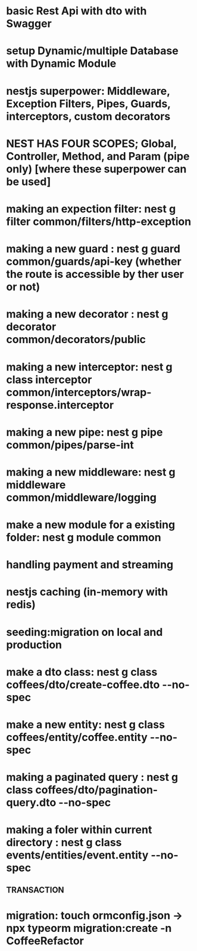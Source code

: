 # basic Rest Api with dto with Swagger

# setup Dynamic/multiple Database with Dynamic Module

# nestjs superpower: Middleware, Exception Filters, Pipes, Guards, interceptors, custom decorators

# NEST HAS FOUR SCOPES; Global, Controller, Method, and Param (pipe only) [where these superpower can be used]

# making an expection filter: nest g filter common/filters/http-exception

# making a new guard : nest g guard common/guards/api-key (whether the route is accessible by ther user or not)

# making a new decorator : nest g decorator common/decorators/public

# making a new interceptor: nest g class interceptor common/interceptors/wrap-response.interceptor

# making a new pipe: nest g pipe common/pipes/parse-int

# making a new middleware: nest g middleware common/middleware/logging

# make a new module for a existing folder: nest g module common

# handling payment and streaming

# nestjs caching (in-memory with redis)

# seeding:migration on local and production

# make a dto class: nest g class coffees/dto/create-coffee.dto --no-spec

# make a new entity: nest g class coffees/entity/coffee.entity --no-spec

# making a paginated query : nest g class coffees/dto/pagination-query.dto --no-spec

# making a foler within current directory : nest g class events/entities/event.entity --no-spec

## TRANSACTION

# migration: touch ormconfig.json -> npx typeorm migration:create -n CoffeeRefactor

